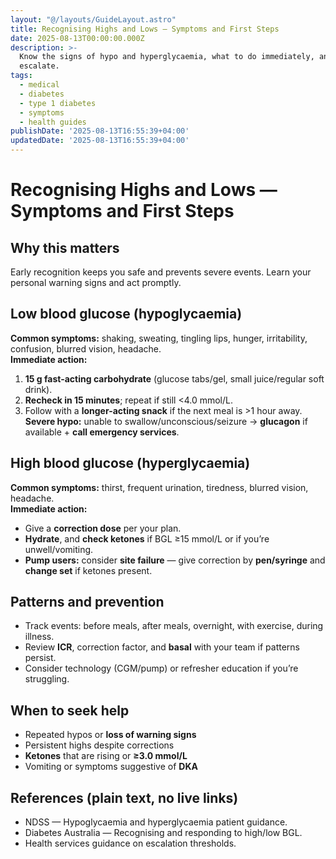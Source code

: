 ```yaml
---
layout: "@/layouts/GuideLayout.astro"
title: Recognising Highs and Lows — Symptoms and First Steps
date: 2025-08-13T00:00:00.000Z
description: >-
  Know the signs of hypo and hyperglycaemia, what to do immediately, and when to
  escalate.
tags:
  - medical
  - diabetes
  - type 1 diabetes
  - symptoms
  - health guides
publishDate: '2025-08-13T16:55:39+04:00'
updatedDate: '2025-08-13T16:55:39+04:00'
---
```


# Recognising Highs and Lows — Symptoms and First Steps

## Why this matters
Early recognition keeps you safe and prevents severe events. Learn your personal warning signs and act promptly.

## Low blood glucose (hypoglycaemia)
**Common symptoms:** shaking, sweating, tingling lips, hunger, irritability, confusion, blurred vision, headache.  
**Immediate action:**  
1) **15 g fast-acting carbohydrate** (glucose tabs/gel, small juice/regular soft drink).  
2) **Recheck in 15 minutes**; repeat if still <4.0 mmol/L.  
3) Follow with a **longer-acting snack** if the next meal is >1 hour away.  
**Severe hypo:** unable to swallow/unconscious/seizure → **glucagon** if available + **call emergency services**.

## High blood glucose (hyperglycaemia)
**Common symptoms:** thirst, frequent urination, tiredness, blurred vision, headache.  
**Immediate action:**  
- Give a **correction dose** per your plan.  
- **Hydrate**, and **check ketones** if BGL ≥15 mmol/L or if you’re unwell/vomiting.  
- **Pump users:** consider **site failure** — give correction by **pen/syringe** and **change set** if ketones present.

## Patterns and prevention
- Track events: before meals, after meals, overnight, with exercise, during illness.  
- Review **ICR**, correction factor, and **basal** with your team if patterns persist.  
- Consider technology (CGM/pump) or refresher education if you’re struggling.

## When to seek help
- Repeated hypos or **loss of warning signs**  
- Persistent highs despite corrections  
- **Ketones** that are rising or **≥3.0 mmol/L**  
- Vomiting or symptoms suggestive of **DKA**

## References (plain text, no live links)
- NDSS — Hypoglycaemia and hyperglycaemia patient guidance.  
- Diabetes Australia — Recognising and responding to high/low BGL.  
- Health services guidance on escalation thresholds.
